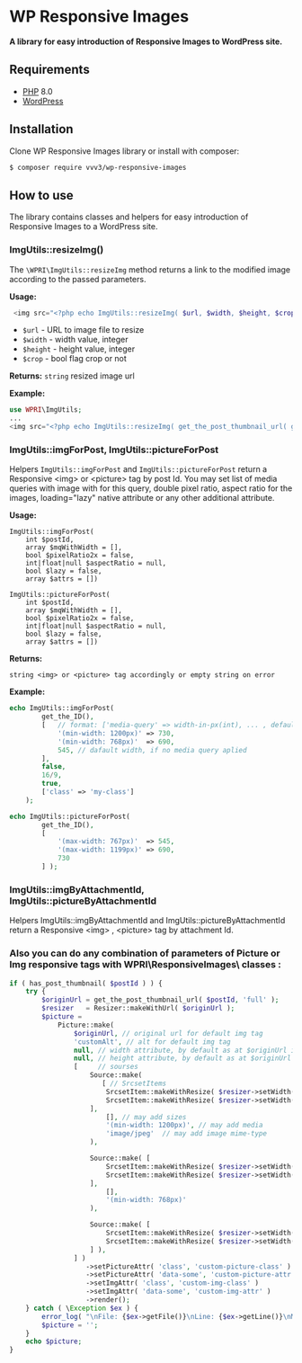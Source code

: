 # WP Responsive Images

<!--suppress HtmlDeprecatedAttribute -->


<strong>A library for easy introduction of Responsive Images to WordPress site.</strong>

## Requirements

- [PHP](https://secure.php.net/manual/en/install.php) 8.0
- [WordPress](https://wordpress.org/)

## Installation

Clone WP Responsive Images library or install with composer:

```bash
$ composer require vvv3/wp-responsive-images
```

## How to use

The library contains classes and helpers for easy introduction of Responsive Images to a WordPress site.

### ImgUtils::resizeImg()

The `\WPRI\ImgUtils::resizeImg` method returns a link to the modified image according to the passed parameters.

**Usage:**

```php
 <img src="<?php echo ImgUtils::resizeImg( $url, $width, $height, $crop ); ?>" >
```

- `$url` - URL to image file to resize
- `$width` - width value, integer
- `$height` - height value, integer
- `$crop` - bool flag crop or not

**Returns:**
`string` resized image url

**Example:**

```php
use WPRI\ImgUtils;
...
<img src="<?php echo ImgUtils::resizeImg( get_the_post_thumbnail_url( get_the_ID(), 'full' ), 380, 250, true ); ?>" >
```

### ImgUtils::imgForPost, ImgUtils::pictureForPost

Helpers `ImgUtils::imgForPost` and `ImgUtils::pictureForPost` return a Responsive &lt;img&gt; or &lt;picture&gt; tag by post Id. You may set list of media
queries with image with for this query, double pixel ratio, aspect ratio for the images, loading="lazy" native attribute or any other additional attribute.

**Usage:**

    ImgUtils::imgForPost(
        int $postId,
        array $mqWithWidth = [],
        bool $pixelRatio2x = false,
        int|float|null $aspectRatio = null,
        bool $lazy = false,
        array $attrs = [])

    ImgUtils::pictureForPost(
        int $postId,
        array $mqWithWidth = [],
        bool $pixelRatio2x = false,
        int|float|null $aspectRatio = null,
        bool $lazy = false,
        array $attrs = [])

**Returns:**

    string <img> or <picture> tag accordingly or empty string on error

**Example:**

```php
echo ImgUtils::imgForPost(
		get_the_ID(),
		[   // format: ['media-query' => width-in-px(int), ... , default-width-in-px(int) ]
			'(min-width: 1200px)' => 730,
			'(min-width: 768px)'  => 690,
			545, // dafault width, if no media query aplied
		],
		false,
		16/9,
		true,
		['class' => 'my-class']
	);

echo ImgUtils::pictureForPost(
		get_the_ID(),
		[
			'(max-width: 767px)'  => 545,
			'(max-width: 1199px)' => 690,
			730
		] );
```

### ImgUtils::imgByAttachmentId, ImgUtils::pictureByAttachmentId

Helpers ImgUtils::imgByAttachmentId and ImgUtils::pictureByAttachmentId return a Responsive &lt;img&gt; , &lt;picture&gt; tag by attachment Id.

### Also you can do any combination of parameters of Picture or Img responsive tags with WPRI\ResponsiveImages\ classes :

```php
if ( has_post_thumbnail( $postId ) ) {
    try {
        $originUrl = get_the_post_thumbnail_url( $postId, 'full' );
        $resizer   = Resizer::makeWithUrl( $originUrl );
        $picture =
            Picture::make(
                $originUrl, // original url for default img tag
                'customAlt', // alt for default img tag
                null, // width attribute, by default as at $originUrl image
                null, // height attribute, by default as at $originUrl image
                [     // sourses
                    Source::make(
                       [ // SrcsetItems
                        SrcsetItem::makeWithResize( $resizer->setWidth( 730 ), '1x' ),
                        SrcsetItem::makeWithResize( $resizer->setWidth( 730 * 2 ), '2x' ),
                    ],
                        [], // may add sizes
                        '(min-width: 1200px)', // may add media
                        'image/jpeg'  // may add image mime-type
                    ),

                    Source::make( [
                        SrcsetItem::makeWithResize( $resizer->setWidth( 690 ), '1x' ),
                        SrcsetItem::makeWithResize( $resizer->setWidth( 690 * 2 ), '2x' ),
                    ],
                        [],
                        '(min-width: 768px)'
                    ),

                    Source::make( [
                        SrcsetItem::makeWithResize( $resizer->setWidth( 545 ), '1x' ),
                        SrcsetItem::makeWithResize( $resizer->setWidth( 545 * 2 ), '2x' ),
                    ] ),
                ] )
                   ->setPictureAttr( 'class', 'custom-picture-class' )
                   ->setPictureAttr( 'data-some', 'custom-picture-attr' )
                   ->setImgAttr( 'class', 'custom-img-class' )
                   ->setImgAttr( 'data-some', 'custom-img-attr' )
                   ->render();
    } catch ( \Exception $ex ) {
        error_log( "\nFile: {$ex->getFile()}\nLine: {$ex->getLine()}\nMessage: {$ex->getMessage()}\n" );
        $picture = '';
    }
    echo $picture;
}
```
